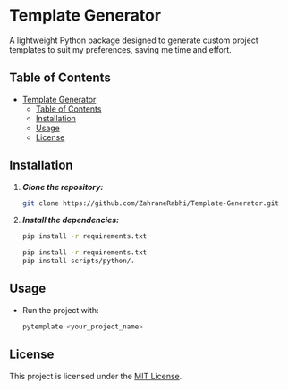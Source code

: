 # Template Generator

A lightweight Python package designed to generate custom project templates to suit my preferences, saving me time and effort.

## Table of Contents

- [Template Generator](#template-generator)
  - [Table of Contents](#table-of-contents)
  - [Installation](#installation)
  - [Usage](#usage)
  - [License](#license)


## Installation

1. ***Clone the repository:***

   ```bash
   git clone https://github.com/ZahraneRabhi/Template-Generator.git
   ```

2. ***Install the dependencies:***

   ```bash
   pip install -r requirements.txt
   ```
   
   ```bash
   pip install -r requirements.txt
   pip install scripts/python/.
   ```

## Usage
- Run the project with:

     ```bash
     pytemplate <your_project_name>
     ```


## License

This project is licensed under the [MIT License](LICENSE).


